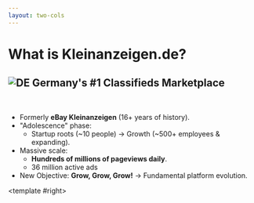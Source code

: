```yaml
---
layout: two-cols
---
```


# What is Kleinanzeigen.de?

## <img src="/german-flag.svg" class="inline h-6 w-6 mr-2" alt="DE" /> Germany's #1 Classifieds Marketplace

<br>

<ul>
  <li v-click>
    Formerly <strong>eBay Kleinanzeigen</strong> (16+ years of history).
  </li>
  <li v-click>
    "Adolescence" phase: 
    <ul>
      <li>Startup roots (~10 people) → Growth (~500+ employees &amp; expanding).</li>
    </ul>
  </li>
  <li v-click>
    Massive scale: 
    <ul>
      <li><strong>Hundreds of millions of pageviews daily</strong>.</li>
      <li>36 million active ads</li>
    </ul>
  </li>
  <li v-click>
    New Objective: <strong>Grow, Grow, Grow!</strong> → Fundamental platform evolution.
  </li>
</ul>

<template #right>
  <div class="flex items-center justify-center h-full pl-4">
    <ImageCarousel
      :images="[
        '/2025-04-23/ebayk-2011.png',
        '/2025-04-23/ebayk-2020.png',
        '/2025-04-23/ka-today.png'
      ]"
      :interval="3000"
      fit="cover"
      align="top left"
      height="400px"
      width="100%"
    />
  </div>
</template>

<!-- 
Talk a little bit of the history, Kleinanzeigen was part of ebay at a time.
We are going through changes.

Massive scale, maybe make a comparison with Wallapop here in Spain.
 -->